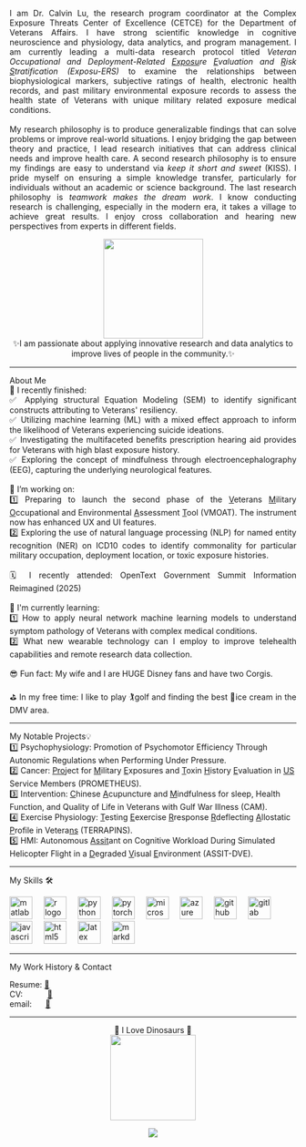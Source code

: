 <p align="justify">
I am Dr. Calvin Lu, the research program coordinator at the Complex Exposure Threats Center of Excellence (CETCE) for the Department of Veterans Affairs. I have strong scientific knowledge in cognitive neuroscience and physiology, data analytics, and program management. I am currently leading a multi-data research protocol titled <i>Veteran Occupational and Deployment-Related <ins>Exposu</ins>re <ins>E</ins>valuation and <ins>R</ins>isk <ins>S</ins>tratification (Exposu-ERS)</i> to examine the relationships between biophysiological markers, subjective ratings of health, electronic health records, and past military environmental exposure records to assess the health state of Veterans with unique military related exposure medical conditions. <br>  
<br>
My research philosophy is to produce generalizable findings that can solve problems or improve real-world situations. I enjoy bridging the gap between theory and practice, I lead research initiatives that can address clinical needs and improve health care. A second research philosophy is to ensure my findings are easy to understand via <i>keep it short and sweet</i> (KISS). I pride myself on ensuring a simple knowledge transfer, particularly for individuals without an academic or science background. The last research philosophy is <i>teamwork makes the dream work</i>. I know conducting research is challenging, especially in the modern era, it takes a village to achieve great results. I enjoy cross collaboration and hearing new perspectives from experts in different fields. <br> 

<p align="center">
<img align="center" height="175" src="https://rapunzelscrafts.wordpress.com/wp-content/uploads/2014/09/figment.jpg"/> 
<br>
✨I am passionate about applying innovative research and data analytics to improve lives of people in the community.✨ 
<hr>

<p align="justify">
About Me<br>
🧠 I recently finished:<br>
✅ Applying structural Equation Modeling (SEM) to identify significant constructs attributing to Veterans' resiliency. <br>
✅ Utilizing machine learning (ML) with a mixed effect approach to inform the likelihood of Veterans experiencing suicide ideations. <br>
✅ Investigating the multifaceted benefits prescription hearing aid provides for Veterans with high blast exposure history.  <br>
✅ Exploring the concept of mindfulness through electroencephalography (EEG), capturing the underlying neurological features. <br>
<br>
🚀 I’m working on: <br>
1️⃣ Preparing to launch the second phase of the <ins>V</ins>eterans <ins>M</ins>ilitary <ins>O</ins>ccupational and Environmental <ins>A</ins>ssessment <ins>T</ins>ool (VMOAT). The instrument now has enhanced UX and UI features. <br>
2️⃣ Exploring the use of natural language processing (NLP) for named entity recognition (NER) on ICD10 codes to identify commonality for particular military occupation, deployment location, or toxic exposure histories. <br>
<br>
🗓️ I recently attended: OpenText Government Summit Information Reimagined (2025) <br>
<br>
💭 I'm currently learning: <br>
1️⃣ How to apply neural network machine learning models to understand symptom pathology of Veterans with complex medical conditions. <br>
2️⃣ What new wearable technology can I employ to improve telehealth capabilities and remote research data collection. <br>
<br>
😎 Fun fact: My wife and I are HUGE Disney fans and have two Corgis. <br>
<br>
⛳ In my free time: I like to play 🏌golf and finding the best 🍦ice cream in the DMV area. <br>
<hr>

<p align="left">
My Notable Projects💡<br> 
1️⃣ Psychophysiology: Promotion of Psychomotor Efficiency Through Autonomic Regulations when Performing Under Pressure. <br>
2️⃣ Cancer: <ins>Pro</ins>ject for <ins>M</ins>ilitary <ins>E</ins>xposures and <ins>T</ins>oxin <ins>H</ins>istory <ins>E</ins>valuation in <ins>US</ins> Service Members (PROMETHEUS). <br>
3️⃣ Intervention: <ins>C</ins>hinese <ins>A</ins>cupuncture and <ins>M</ins>indfulness for sleep, Health Function, and Quality of Life in Veterans with Gulf War Illness (CAM). <br>
4️⃣ Exercise Physiology: <ins>T</ins>esting <ins>E</ins>exercise <ins>R</ins>response <ins>R</ins>deflecting <ins>A</ins>llostatic <ins>P</ins>rofile in Vetera<ins>ns</ins> (TERRAPINS). <br>
5️⃣ HMI: Autonomous <ins>Assit</ins>ant on Cognitive Workload During Simulated Helicopter Flight in a <ins>D</ins>egraded <ins>V</ins>isual <ins>E</ins>nvironment (ASSIT-DVE). <br>
<hr>
<p align="left">My Skills 🛠</p>
<div align="left">
    <img src="https://skillicons.dev/icons?i=matlab" height="40" alt="matlab logo"  />
  <img width="12" />
  <img src="https://img.shields.io/badge/R-276DC3?logo=r&logoColor=white&style=for-the-badge" height="40" alt="r logo"  />
  <img width="12" />
  <img src="https://img.shields.io/badge/Python-3776AB?logo=python&logoColor=white&style=for-the-badge" height="40" alt="python logo"  />
  <img width="12" />
  <img src="https://img.shields.io/badge/PyTorch-EE4C2C?logo=pytorch&logoColor=white&style=for-the-badge" height="40" alt="pytorch logo"  />
  <img width="12" />
  <img src="https://img.shields.io/badge/Microsoft SQL Server-CC2927?logo=microsoftsqlserver&logoColor=white&style=for-the-badge" height="40" alt="microsoftsqlserver logo"  />
  <img width="12" />
  <img src="https://img.shields.io/badge/Microsoft Azure-0078D4?logo=microsoftazure&logoColor=white&style=for-the-badge" height="40" alt="azure logo"  />
  <img width="12" />
  <img src="https://img.shields.io/badge/GitHub-181717?logo=github&logoColor=white&style=for-the-badge" height="40" alt="github logo"  />
  <img width="12" />
  <img src="https://img.shields.io/badge/GitLab-FC6D26?logo=gitlab&logoColor=black&style=for-the-badge" height="40" alt="gitlab logo"  />
  <img width="12" />
  <img src="https://img.shields.io/badge/JavaScript-F7DF1E?logo=javascript&logoColor=black&style=for-the-badge" height="40" alt="javascript logo"  />
  <img width="12" />
  <img src="https://img.shields.io/badge/HTML5-E34F26?logo=html5&logoColor=white&style=for-the-badge" height="40" alt="html5 logo"  />
  <img width="12" />
  <img src="https://img.shields.io/badge/LaTeX-008080?logo=latex&logoColor=white&style=for-the-badge" height="40" alt="latex logo"  />
  <img width="12" />
  <img src="https://img.shields.io/badge/Markdown-000000?logo=markdown&logoColor=white&style=for-the-badge" height="40" alt="markdown logo"  />
  <img width="12" />
</div>
<hr> 
<p align="justify">My Work History & Contact </p>

Resume: [📄](https://drive.google.com/file/d/146sUNwxtiTswX-VjBe7MyYKPzmmncgC_/view?usp=drive_link) <br>
CV: $~~~~~~~~~$ [📑](https://drive.google.com/file/d/1yba6Utbz-Nh60Z7Cs_Ra09VDN_ioidng/view?usp=drive_link) <br>
email: $~~~~$ [📧](mailto:lu.calvin91@gmail.com)
<hr>
<p align="center">
🦖 I Love Dinosaurs 🦕<br>
  <img height="150" src="https://storage.googleapis.com/gweb-uniblog-publish-prod/original_images/Dino_non-birthday_version.gif"/>

<div align="center">
  <img src="https://profile-counter.glitch.me/lucalvin91/count.svg?"  />
</div>

